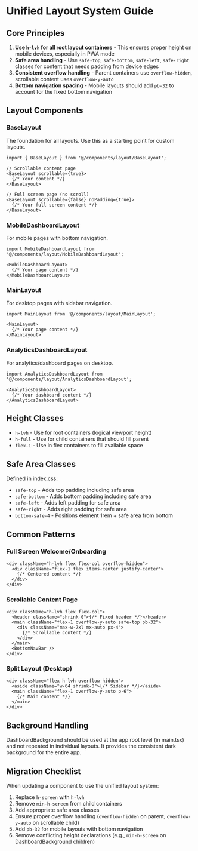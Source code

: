 # Unified Layout System Guide

## Core Principles

1. **Use `h-lvh` for all root layout containers** - This ensures proper height on mobile devices, especially in PWA mode
2. **Safe area handling** - Use `safe-top`, `safe-bottom`, `safe-left`, `safe-right` classes for content that needs padding from device edges
3. **Consistent overflow handling** - Parent containers use `overflow-hidden`, scrollable content uses `overflow-y-auto`
4. **Bottom navigation spacing** - Mobile layouts should add `pb-32` to account for the fixed bottom navigation

## Layout Components

### BaseLayout
The foundation for all layouts. Use this as a starting point for custom layouts.

```tsx
import { BaseLayout } from '@/components/layout/BaseLayout';

// Scrollable content page
<BaseLayout scrollable={true}>
  {/* Your content */}
</BaseLayout>

// Full screen page (no scroll)
<BaseLayout scrollable={false} noPadding={true}>
  {/* Your full screen content */}
</BaseLayout>
```

### MobileDashboardLayout
For mobile pages with bottom navigation.

```tsx
import MobileDashboardLayout from '@/components/layout/MobileDashboardLayout';

<MobileDashboardLayout>
  {/* Your page content */}
</MobileDashboardLayout>
```

### MainLayout
For desktop pages with sidebar navigation.

```tsx
import MainLayout from '@/components/layout/MainLayout';

<MainLayout>
  {/* Your page content */}
</MainLayout>
```

### AnalyticsDashboardLayout
For analytics/dashboard pages on desktop.

```tsx
import AnalyticsDashboardLayout from '@/components/layout/AnalyticsDashboardLayout';

<AnalyticsDashboardLayout>
  {/* Your dashboard content */}
</AnalyticsDashboardLayout>
```

## Height Classes

- `h-lvh` - Use for root containers (logical viewport height)
- `h-full` - Use for child containers that should fill parent
- `flex-1` - Use in flex containers to fill available space

## Safe Area Classes

Defined in index.css:
- `safe-top` - Adds top padding including safe area
- `safe-bottom` - Adds bottom padding including safe area  
- `safe-left` - Adds left padding for safe area
- `safe-right` - Adds right padding for safe area
- `bottom-safe-4` - Positions element 1rem + safe area from bottom

## Common Patterns

### Full Screen Welcome/Onboarding
```tsx
<div className="h-lvh flex flex-col overflow-hidden">
  <div className="flex-1 flex items-center justify-center">
    {/* Centered content */}
  </div>
</div>
```

### Scrollable Content Page
```tsx
<div className="h-lvh flex flex-col">
  <header className="shrink-0">{/* Fixed header */}</header>
  <main className="flex-1 overflow-y-auto safe-top pb-32">
    <div className="max-w-7xl mx-auto px-4">
      {/* Scrollable content */}
    </div>
  </main>
  <BottomNavBar />
</div>
```

### Split Layout (Desktop)
```tsx
<div className="flex h-lvh overflow-hidden">
  <aside className="w-64 shrink-0">{/* Sidebar */}</aside>
  <main className="flex-1 overflow-y-auto p-6">
    {/* Main content */}
  </main>
</div>
```

## Background Handling

DashboardBackground should be used at the app root level (in main.tsx) and not repeated in individual layouts. It provides the consistent dark background for the entire app.

## Migration Checklist

When updating a component to use the unified layout system:

1. Replace `h-screen` with `h-lvh`
2. Remove `min-h-screen` from child containers
3. Add appropriate safe area classes
4. Ensure proper overflow handling (`overflow-hidden` on parent, `overflow-y-auto` on scrollable child)
5. Add `pb-32` for mobile layouts with bottom navigation
6. Remove conflicting height declarations (e.g., `min-h-screen` on DashboardBackground children)